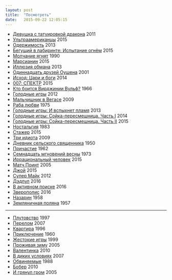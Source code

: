 ```yaml
---
layout: post
title:  "Посмотреть"
date:   2015-09-22 12:05:15
---
```


- [Девушка с татуировкой дракона](http://www.kinopoisk.ru/film/491724/) 2011
- [Ультраамериканцы](http://www.kinopoisk.ru/film/807399/) 2015
- [Одержимость](http://www.kinopoisk.ru/film/725190/) 2013
- [Бегущий в лабиринте: Испытание огнём](http://www.kinopoisk.ru/film/842673/) 2015
- [Молчание ягнят](http://www.kinopoisk.ru/film/345/) 1990
- [Марсианин](http://www.kinopoisk.ru/film/841700/) 2015
- [Иллюзия обмана](http://www.kinopoisk.ru/film/522892/) 2013
- [Одиннадцать друзей Оушена](http://www.kinopoisk.ru/film/770/) 2001
- [Исход: Цари и боги](http://www.kinopoisk.ru/film/484611/) 2014
- [007: СПЕКТР](http://www.kinopoisk.ru/film/678552/) 2015
- [Кто боится Вирджинии Вульф?](http://www.kinopoisk.ru/film/490/) 1966
- [Голодные игры](http://www.kinopoisk.ru/film/468581/) 2012
- [Мальчишник в Вегасе](http://www.kinopoisk.ru/film/426004/) 2009
- [Раба любви](http://www.kinopoisk.ru/film/42030/) 1975
- [Голодные игры: И вспыхнет пламя](http://www.kinopoisk.ru/film/602373/) 2013
- [Голодные игры: Сойка-пересмешница. Часть I](http://www.kinopoisk.ru/film/661911/) 2014
- [Голодные игры: Сойка-пересмешница. Часть II](http://www.kinopoisk.ru/film/663715/) 2015
- [Ностальгия](http://www.kinopoisk.ru/film/46464/) 1983
- [Стажер](http://www.kinopoisk.ru/film/677893/) 2015
- [Три идиота](http://www.kinopoisk.ru/film/423210/) 2009
- [Дневник сельского священника](http://www.kinopoisk.ru/film/94546/) 1950
- [Причастие](http://www.kinopoisk.ru/film/15183/) 1962
- [Семнадцать мгновений весны](http://www.kinopoisk.ru/film/89540/) 1973
- [Иррациональный человек](http://www.kinopoisk.ru/film/840992/) 2015
- [Матч Поинт](http://www.kinopoisk.ru/film/81530/) 2005
- [Джой](http://www.kinopoisk.ru/film/713051/) 2015
- [Супер Майк](http://www.kinopoisk.ru/film/586488/) 2012
- [Дэдпул](http://www.kinopoisk.ru/film/462360/) 2016
- [В активном поиске](http://www.kinopoisk.ru/film/462538/) 2016
- [Зверополис](http://www.kinopoisk.ru/film/775276/) 2016
- [Назарин](http://www.kinopoisk.ru/film/59136/) 1958
- [Земляничная поляна](http://www.kinopoisk.ru/film/508/) 1957

***

- [Плутовство](http://www.kinopoisk.ru/film/2989/) 1997
- [Перелом](http://www.kinopoisk.ru/film/220617/) 2007
- [Квартира](http://www.kinopoisk.ru/film/3720/) 1996
- [Приключение](http://www.kinopoisk.ru/film/63930/) 1960
- [Жестокие игры](http://www.kinopoisk.ru/film/12192/) 1999
- [Проживая зиму](http://www.kinopoisk.ru/film/53951/) 2005
- [Валентинка](http://www.kinopoisk.ru/film/404459/) 2010
- [В диких условиях](http://www.kinopoisk.ru/film/252626/) 2007
- [Обвиняемые](http://www.kinopoisk.ru/film/9842/) 1988
- [Бобер](http://www.kinopoisk.ru/film/474521/) 2010
- [И грянул гром](http://www.kinopoisk.ru/film/4473/) 2005

